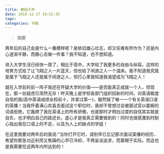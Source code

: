 ```yaml
---
title: 静始于声
date: 2019-12-17 19:52:35
tags:
categories: 书斋
---
```


>摘要
<!--more-->


两年后的自己会是什么一番模样呢？是依旧雄心壮志，却又任难有所作为？还是内心逐渐平静，而静心去做一件事？我不知道，也不想知道。

进入大学生活已经快一周了，相比于高中，大学给了我更多的自由与纵容。这样的培育方式给了让飞翔之人一片蓝天，但也给了闲游之人一个温床。我不知道我究竟是属于飞翔之人还是属于闲游之人，但打心里我知道我渴望成为飞翔之人！

就在入学前的前一阵子我还在怀疑大学的价值——是否能真正成就一个人，但现在，那一丝疑虑已荡然无存！昨天晚上是学校各部门组织招新的时间，对英语极度自信的我(高中英语成绩全校前十，并拿过第一)，毅然报了唯一一个有关英语口语的英播！当我怀着满心欢喜去面试这个职位时，我却不曾想过会被面试官以委婉的词语拒绝，它轰跨了我在英语上的所有骄傲，也是那时才明白过度的自信其实就是自负，也才明白自己的路还长，虚心才是我真正需要做到的！同时也很感激到时耐心指出我在口语上的不足，以及为人上的缺点的学姐！

在这里我要对两年后的我说:"当你打开它时，请别早已忘记那次面试英播的经历，希望你那急功近利而又焦躁的心早已冷却，不再妄谈追求，而着眼于实际。而这也是我需要在这两年内所达到的！
